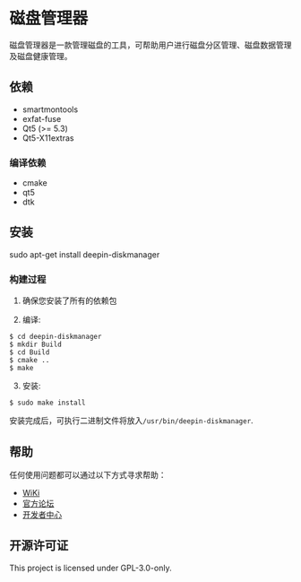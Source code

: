 # 磁盘管理器
磁盘管理器是一款管理磁盘的工具，可帮助用户进行磁盘分区管理、磁盘数据管理及磁盘健康管理。

## 依赖
* smartmontools
* exfat-fuse
* Qt5 (>= 5.3)
* Qt5-X11extras

### 编译依赖
* cmake
* qt5
* dtk


## 安装
sudo apt-get install deepin-diskmanager

### 构建过程

1. 确保您安装了所有的依赖包

2. 编译:
```
$ cd deepin-diskmanager
$ mkdir Build
$ cd Build
$ cmake ..
$ make
```

3. 安装:
```
$ sudo make install
```

安装完成后，可执行二进制文件将放入`/usr/bin/deepin-diskmanager`.


## 帮助

任何使用问题都可以通过以下方式寻求帮助：
* [WiKi](https://wiki.deepin.org)
* [官方论坛](https://bbs.deepin.org)
* [开发者中心](https://github.com/linuxdeepin/developer-center)


## 开源许可证
This project is licensed under  GPL-3.0-only.

